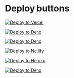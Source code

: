 # Deploy buttons

[![Deploy to Vercel](https://vercel.com/button)](https://vercel.com/new/git/external?repository-url=https://github.com/tchief/deploy-button&env=TOKEN,SECRET&project-name=deploy-button&repository-name=deploy-button)

[![Deploy to Deno](https://deno.com/deno-deploy-button.svg)](https://dash.deno.com/new?url=https://github.com/tchief/deploy-button/mod.ts&env=TOKEN,SECRET)

[![Deploy to Deno](https://deno.com/deno-deploy-button.svg)](https://dash.deno.com/new?env=TOKEN,SECRET)

[![Deploy to Netlify](https://www.netlify.com/img/deploy/button.svg)](https://app.netlify.com/start/deploy?repository=https://github.com/tchief/deploy-button#TOKEN=token&SECRET=secret)

[![Deploy to Heroku](https://www.herokucdn.com/deploy/button.svg)](https://heroku.com/deploy?template=https://github.com/tchief/deploy-button&env[TOKEN]=token&env[SECRET]=secret)

[![Deploy to Deno](https://deno.com/deno-deploy-button.svg)](https://publish.deno.dev?env=TOKEN,SECRET)
